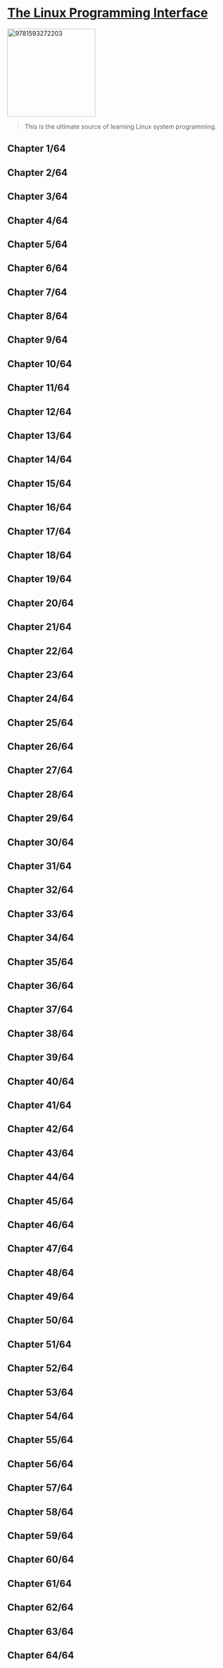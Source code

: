 # [The Linux Programming Interface](https://www.amazon.com/Linux-Programming-Interface-System-Handbook/dp/1593272200/ref=mp_s_a_1_1?keywords=the+Linux+programming+interface&qid=1656499287&sr=8-1)
<img alt="9781593272203" src="../covers/9781593272203.jpg" width="200"/>

> This is the ultimate source of learning Linux system programming.

## Chapter 1/64
## Chapter 2/64
## Chapter 3/64
## Chapter 4/64
## Chapter 5/64
## Chapter 6/64
## Chapter 7/64
## Chapter 8/64
## Chapter 9/64
## Chapter 10/64
## Chapter 11/64
## Chapter 12/64
## Chapter 13/64
## Chapter 14/64
## Chapter 15/64
## Chapter 16/64
## Chapter 17/64
## Chapter 18/64
## Chapter 19/64
## Chapter 20/64
## Chapter 21/64
## Chapter 22/64
## Chapter 23/64
## Chapter 24/64
## Chapter 25/64
## Chapter 26/64
## Chapter 27/64
## Chapter 28/64
## Chapter 29/64
## Chapter 30/64
## Chapter 31/64
## Chapter 32/64
## Chapter 33/64
## Chapter 34/64
## Chapter 35/64
## Chapter 36/64
## Chapter 37/64
## Chapter 38/64
## Chapter 39/64
## Chapter 40/64
## Chapter 41/64
## Chapter 42/64
## Chapter 43/64
## Chapter 44/64
## Chapter 45/64
## Chapter 46/64
## Chapter 47/64
## Chapter 48/64
## Chapter 49/64
## Chapter 50/64
## Chapter 51/64
## Chapter 52/64
## Chapter 53/64
## Chapter 54/64
## Chapter 55/64
## Chapter 56/64
## Chapter 57/64
## Chapter 58/64
## Chapter 59/64
## Chapter 60/64
## Chapter 61/64
## Chapter 62/64
## Chapter 63/64
## Chapter 64/64

